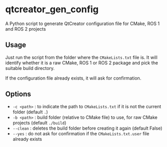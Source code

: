 # qtcreator_gen_config
A Python script to generate QtCreator configuration file for CMake, ROS 1 and ROS 2 projects


## Usage

Just run the script from the folder where the `CMakeLists.txt` file is. It will identify whether it is a raw CMake, ROS 1 or ROS 2 package and pick the suitable build directory.

If the configuration file already exists, it will ask for confirmation.

## Options

- `-c <path>` : to indicate the path to `CMakeLists.txt` if it is not the current folder (default `.`)
- `-b <path>` : build folder (relative to CMake file) to use, for raw CMake projects (default `./build`)
- `--clean` : deletes the build folder before creating it again (default False)
- `--yes` : do not ask for confirmation if the `CMakeLists.txt.user` file already exists
